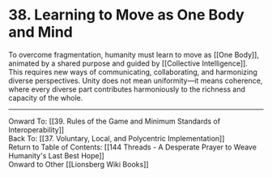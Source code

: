 # 38. Learning to Move as One Body and Mind

To overcome fragmentation, humanity must learn to move as [[One Body]], animated by a shared purpose and guided by [[Collective Intelligence]]. This requires new ways of communicating, collaborating, and harmonizing diverse perspectives. Unity does not mean uniformity—it means coherence, where every diverse part contributes harmoniously to the richness and capacity of the whole.

____

Onward To: [[39. Rules of the Game and Minimum Standards of Interoperability]]  
Back To: [[37. Voluntary, Local, and Polycentric Implementation]]  
Return to Table of Contents: [[144 Threads - A Desperate Prayer to Weave Humanity's Last Best Hope]]  
Onward to Other [[Lionsberg Wiki Books]]  
